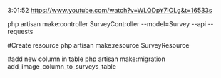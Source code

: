 3:01:52
https://www.youtube.com/watch?v=WLQDpY7lOLg&t=16533s


php artisan make:controller SurveyController --model=Survey --api --requests

#Create resource
php artisan make:resource SurveyResource

#add new column in table 
php artisan make:migration add_image_column_to_surveys_table
